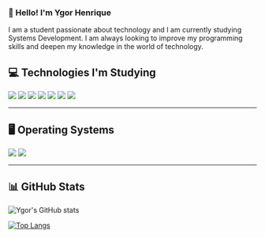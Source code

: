 ### 👋 Hello! I'm Ygor Henrique

I am a student passionate about technology and I am currently studying Systems Development. I am always looking to improve my programming skills and deepen my knowledge in the world of technology.



## 💻 Technologies I'm Studying

<div style="display: inline-block">
  <img src="https://img.shields.io/badge/HTML5-E34F26?style=for-the-badge&logo=html5&logoColor=white" />
  <img src="https://img.shields.io/badge/CSS3-1572B6?style=for-the-badge&logo=css3&logoColor=white" />
  <img src="https://img.shields.io/badge/JavaScript-F7DF1E?style=for-the-badge&logo=javascript&logoColor=black" />
  <img src="https://img.shields.io/badge/TypeScript-3178C6?style=for-the-badge&logo=typescript&logoColor=white" />
  <img src="https://img.shields.io/badge/React-20232A?style=for-the-badge&logo=react&logoColor=61DAFB" />
  <img src="https://img.shields.io/badge/Node.js-339933?style=for-the-badge&logo=nodedotjs&logoColor=white" />
  <img src="https://img.shields.io/badge/Bootstrap-7952B3?style=for-the-badge&logo=bootstrap&logoColor=white" />
</div>

---

## 🖥️ Operating Systems

<div style="display: inline-block">
  <img src="https://img.shields.io/badge/Linux-FCC624?style=for-the-badge&logo=linux&logoColor=black" />
  <img src="https://img.shields.io/badge/Windows-0078D6?style=for-the-badge&logo=windows&logoColor=white" />
</div>

---

## 📊 GitHub Stats

![Ygor's GitHub stats](https://github-readme-stats.vercel.app/api?username=ygorhslima&show_icons=true&theme=transparent)

[![Top Langs](https://github-readme-stats.vercel.app/api/top-langs/?username=ygorhslima&layout=compact&theme=transparent)](https://github.com/anuraghazra/github-readme-stats)
